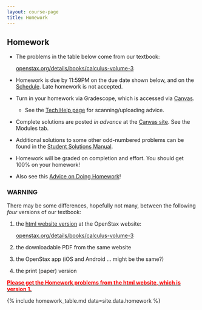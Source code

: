 ```yaml
---
layout: course-page
title: Homework
---
```


## Homework

  * The problems in the table below come from our textbook:

    [openstax.org/details/books/calculus-volume-3](https://openstax.org/details/books/calculus-volume-3)

  * Homework is due by 11:59PM on the due date shown below, and on the [Schedule](assets/general/schedule.pdf).  Late homework is not accepted.
  * Turn in your homework via Gradescope, which is accessed via [Canvas](https://canvas.alaska.edu/courses/13188).
    * See the [Tech Help page](techHelp.html) for scanning/uploading advice.
  * Complete solutions are posted _in advance_ at the [Canvas site](https://canvas.alaska.edu/courses/13188).  See the Modules tab.
  * Additional solutions to some other odd-numbered problems can be found in the [Student Solutions Manual](https://openstax.org/details/books/calculus-volume-3?Student%20resources).
  * Homework will be graded on completion and effort.  You should get 100% on your homework!
  * Also see this [Advice on Doing Homework](hw-advice.html)!

### WARNING

There may be some differences, hopefully not many, between the following *four* versions of our textbook:
  1. the [html website version](https://openstax.org/details/books/calculus-volume-3) at the OpenStax website:

      [openstax.org/details/books/calculus-volume-3](https://openstax.org/details/books/calculus-volume-3)

  2. the downloadable PDF from the same website
  3. the OpenStax app (iOS and Android ... might be the same?)
  4. the print (paper) version

[<span style="font-weight: bold; color: red;">Please get the Homework problems from the html website, which is version 1.</span>](https://openstax.org/details/books/calculus-volume-3)

{% include homework_table.md  data=site.data.homework %}

<div style="padding-bottom: 40px"></div>
